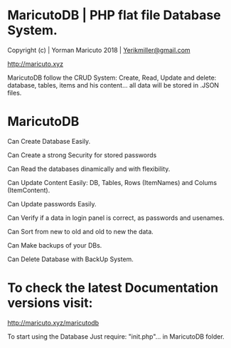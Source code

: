 
# MaricutoDB | PHP flat file Database System.

Copyright (c) | Yorman Maricuto 2018 | Yerikmiller@gmail.com

http://maricuto.xyz

MaricutoDB follow the CRUD System: Create, Read, Update and delete: 
database, tables, items and his content... all data will be stored in .JSON files.

# MaricutoDB
Can Create Database Easily.

Can Create a strong Security for stored passwords

Can Read the databases dinamically and with flexibility.

Can Update Content Easily: DB, Tables, Rows (ItemNames) and Colums (ItemContent).

Can Update passwords Easily.

Can Verify if a data in login panel is correct, as passwords and usenames.

Can Sort from new to old and old to new the data.

Can Make backups of your DBs.

Can Delete Database with BackUp System.

# To check the latest Documentation versions visit:

http://maricuto.xyz/maricutodb

To start using the Database Just require: "init.php"... in MaricutoDB folder.
